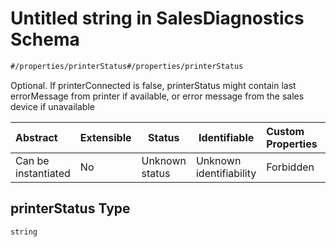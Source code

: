 # Untitled string in SalesDiagnostics Schema

```txt
#/properties/printerStatus#/properties/printerStatus
```

Optional. If printerConnected is false, printerStatus might contain last errorMessage from printer if available, or error message from the sales device if unavailable


| Abstract            | Extensible | Status         | Identifiable            | Custom Properties | Additional Properties | Access Restrictions | Defined In                                                                                                    |
| :------------------ | ---------- | -------------- | ----------------------- | :---------------- | --------------------- | ------------------- | ------------------------------------------------------------------------------------------------------------- |
| Can be instantiated | No         | Unknown status | Unknown identifiability | Forbidden         | Allowed               | none                | [sales-diagnostics.json\*](../../schema/proprietary-extensions/sales-diagnostics.json "open original schema") |

## printerStatus Type

`string`
